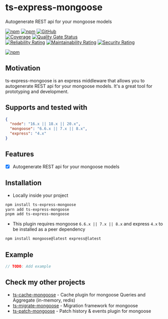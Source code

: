 # ts-express-mongoose

Autogenerate REST api for your mongoose models

[![npm](https://img.shields.io/npm/v/ts-express-mongoose)](https://www.npmjs.com/package/ts-express-mongoose)
[![npm](https://img.shields.io/npm/dt/ts-express-mongoose)](https://www.npmjs.com/package/ts-express-mongoose)
[![GitHub](https://img.shields.io/github/license/ilovepixelart/ts-express-mongoose)](https://github.com/ilovepixelart/ts-express-mongoose/blob/main/LICENSE)
\
[![Coverage](https://sonarcloud.io/api/project_badges/measure?project=ilovepixelart_ts-express-mongoose&metric=coverage)](https://sonarcloud.io/summary/new_code?id=ilovepixelart_ts-express-mongoose)
[![Quality Gate Status](https://sonarcloud.io/api/project_badges/measure?project=ilovepixelart_ts-express-mongoose&metric=alert_status)](https://sonarcloud.io/summary/new_code?id=ilovepixelart_ts-express-mongoose)
\
[![Reliability Rating](https://sonarcloud.io/api/project_badges/measure?project=ilovepixelart_ts-express-mongoose&metric=reliability_rating)](https://sonarcloud.io/summary/new_code?id=ilovepixelart_ts-express-mongoose)
[![Maintainability Rating](https://sonarcloud.io/api/project_badges/measure?project=ilovepixelart_ts-express-mongoose&metric=sqale_rating)](https://sonarcloud.io/summary/new_code?id=ilovepixelart_ts-express-mongoose)
[![Security Rating](https://sonarcloud.io/api/project_badges/measure?project=ilovepixelart_ts-express-mongoose&metric=security_rating)](https://sonarcloud.io/summary/new_code?id=ilovepixelart_ts-express-mongoose)

[![npm](https://nodei.co/npm/ts-express-mongoose.png)](https://www.npmjs.com/package/ts-express-mongoose)

## Motivation

ts-express-mongoose is an express middleware that allows you to autogenerate REST api for your mongoose models. It's a great tool for prototyping and development.

## Supports and tested with

```json
{
  "node": "16.x || 18.x || 20.x",
  "mongoose": "6.6.x || 7.x || 8.x",
  "express": "4.x"
}
```

## Features

- [x] Autogenerate REST api for your mongoose models

## Installation

- Locally inside your project

```bash
npm install ts-express-mongoose
yarn add ts-express-mongoose
pnpm add ts-express-mongoose
```

- This plugin requires mongoose `6.6.x || 7.x || 8.x` and express `4.x` to be installed as a peer dependency

```bash
npm install mongoose@latest express@latest
```

## Example

```typescript
// TODO: Add example
```

## Check my other projects

- [ts-cache-mongoose](https://github.com/ilovepixelart/ts-cache-mongoose) - Cache plugin for mongoose Queries and Aggregate (in-memory, redis)
- [ts-migrate-mongoose](https://github.com/ilovepixelart/ts-migrate-mongoose) - Migration framework for mongoose
- [ts-patch-mongoose](https://github.com/ilovepixelart/ts-patch-mongoose) - Patch history & events plugin for mongoose
